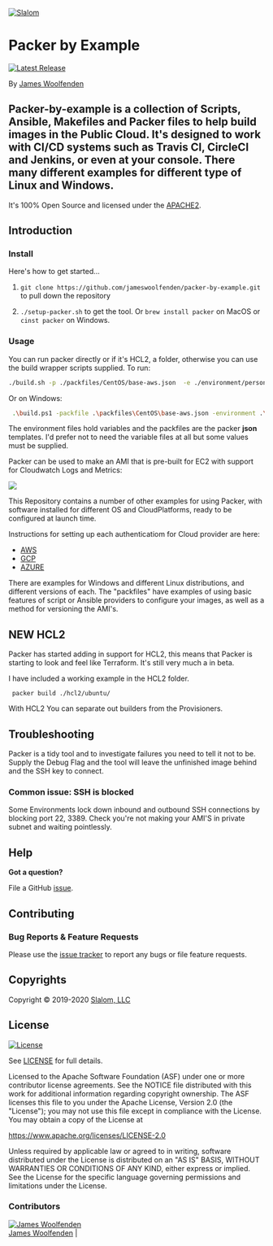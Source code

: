 [![Slalom][logo]](https://slalom.com)

# Packer by Example

[![Latest Release](https://img.shields.io/github/v/tag/JamesWoolfenden/packer-by-example.svg)](https://github.com/JamesWoolfenden/packer-by-example)

By [James Woolfenden](https://www.linkedin.com/in/jameswoolfenden/)

Packer-by-example is a collection of Scripts, Ansible, Makefiles and Packer files to help build images in the Public Cloud.
It's designed to work with CI/CD systems such as Travis CI, CircleCI and Jenkins, or even at your console.
There many different examples for different type of Linux and Windows.
---

It's 100% Open Source and licensed under the [APACHE2](LICENSE).

## Introduction

### Install

Here's how to get started...

1. `git clone https://github.com/jameswoolfenden/packer-by-example.git` to pull down the repository

2. `./setup-packer.sh` to get the tool. Or `brew install packer` on MacOS or `cinst packer` on Windows.

### Usage

You can run packer directly or if it's HCL2, a folder, otherwise you can use the build wrapper scripts supplied.
To run:

```bash tab="*nix"
./build.sh -p ./packfiles/CentOS/base-aws.json  -e ./environment/personal-jgw.json
```

Or on Windows:

```bash tab="powershell"
 .\build.ps1 -packfile .\packfiles\CentOS\base-aws.json -environment .\environment\personal-jgw.json
```

The environment files hold variables and the packfiles are the packer **json** templates. I'd prefer not to need the variable files at all but some values must be supplied.

Packer can be used to make an AMI that is pre-built for EC2 with support for Cloudwatch Logs and Metrics:

<img src="https://gist.githubusercontent.com/JamesWoolfenden/aec6aa174646655fb0374be66b899327/raw/b4cc4244068fa95c9bf9ce432c2531b8c5f9acde/termtosvg_0_bpl_ol.svg?sanitize=true">

This Repository contains a number of other examples for using Packer, with software installed for different OS and CloudPlatforms, ready to be configured at launch time.

Instructions for setting up each authenticatiom for Cloud provider are here:

- [AWS](docs/AWS.MD)
- [GCP](docs/GCP.MD)
- [AZURE](docs/AZURE.MD)

There are examples for Windows and different Linux distributions, and different versions of each.
The "packfiles" have examples of using basic features of script or Ansible providers to configure your images, as well as a method for versioning the AMI's.

## **NEW HCL2**

Packer has started adding in support for HCL2, this means that Packer is starting to look and feel like Terraform. It's still very much a in beta.

I have included a working example in the HCL2 folder.

```CLI
 packer build ./hcl2/ubuntu/
```

With HCL2 You can separate out builders from the Provisioners.

## Troubleshooting

Packer is a tidy tool and to investigate failures you need to tell it not to be. Supply the Debug Flag and the tool will leave the unfinished image  behind and the SSH key to connect.

### Common issue: SSH is blocked

Some Environments lock down inbound and outbound SSH connections by blocking port 22, 3389.
Check you're not making your AMI'S in private subnet and waiting pointlessly.

## Help

**Got a question?**

File a GitHub [issue](https://github.com/JamesWoolfenden/packer-by-example/issues).

## Contributing

### Bug Reports & Feature Requests

Please use the [issue tracker](https://github.com/JamesWoolfenden/packer-by-example/issues) to report any bugs or file feature requests.

## Copyrights

Copyright © 2019-2020 [Slalom, LLC](https://slalom.com)

## License

[![License](https://img.shields.io/badge/License-Apache%202.0-blue.svg)](https://opensource.org/licenses/Apache-2.0)

See [LICENSE](LICENSE) for full details.

Licensed to the Apache Software Foundation (ASF) under one
or more contributor license agreements.  See the NOTICE file
distributed with this work for additional information
regarding copyright ownership.  The ASF licenses this file
to you under the Apache License, Version 2.0 (the
"License"); you may not use this file except in compliance
with the License.  You may obtain a copy of the License at

<https://www.apache.org/licenses/LICENSE-2.0>

Unless required by applicable law or agreed to in writing,
software distributed under the License is distributed on an
"AS IS" BASIS, WITHOUT WARRANTIES OR CONDITIONS OF ANY
KIND, either express or implied.  See the License for the
specific language governing permissions and limitations
under the License.

### Contributors

[![James Woolfenden][jameswoolfenden_avatar]][jameswoolfenden_homepage]<br/>[James Woolfenden][jameswoolfenden_homepage] |

[jameswoolfenden_homepage]: https://github.com/jameswoolfenden
[jameswoolfenden_avatar]: https://github.com/jameswoolfenden.png?size=150
[logo]: https://gist.githubusercontent.com/JamesWoolfenden/5c457434351e9fe732ca22b78fdd7d5e/raw/15933294ae2b00f5dba6557d2be88f4b4da21201/slalom-logo.png
[website]: https://slalom.com
[github]: https://github.com/jameswoolfenden
[linkedin]: https://www.linkedin.com/company/slalom-consulting/
[twitter]: https://twitter.com/Slalom
[share_twitter]: https://twitter.com/intent/tweet/?text=packer-by-example&url=https://github.com/JamesWoolfenden/packer-by-example
[share_linkedin]: https://www.linkedin.com/shareArticle?mini=true&title=packer-by-example&url=https://github.com/JamesWoolfenden/packer-by-example
[share_reddit]: https://reddit.com/submit/?url=https://github.com/JamesWoolfenden/packer-by-example
[share_facebook]: https://facebook.com/sharer/sharer.php?u=https://github.com/JamesWoolfenden/packer-by-example
[share_email]: mailto:?subject=packer-by-example&body=https://github.com/JamesWoolfenden/packer-by-example
